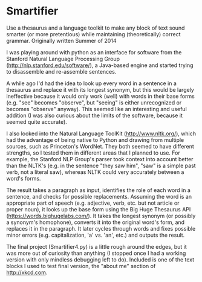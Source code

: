 # Smartifier
Use a thesaurus and a language toolkit to make any block of text sound smarter (or more pretentious) while maintaining (theoretically) correct grammar.
Originally written Summer of 2014


I was playing around with python as an interface for software from the Stanford Natural Language Processing Group (http://nlp.stanford.edu/software/), a Java-based engine and started trying to disassemble and re-assemble sentences. 

A while ago I'd had the idea to look up every word in a sentence in a thesaurus and replace it with its longest synonym, but this would be largely ineffective because it would only work (well) with words in their base forms (e.g. "see" becomes "observe", but "seeing" is either unrecognized or becomes "observe" anyway). This seemed like an interesting and useful addition (I was also curious about the limits of the software, because it seemed quite accurate). 

I also looked into the Natural Language ToolKit (http://www.nltk.org/), which had the advantage of being native to Python and drawing from multiple sources, such as Princeton's WordNet. They both seemed to have different strengths, so I tested them in different areas that I planned to use. For example, the Stanford NLP Group's parser took context into account better than the NLTK's (e.g. in the sentence "they saw him", "saw" is a simple past verb, not a literal saw), whereas NLTK could very accurately between a word's forms.

The result takes a paragraph as input, identifies the role of each word in a sentence, and checks for possible replacements. Assuming the word is an appropriate part of speech (e.g. adjective, verb, etc. but not article or proper noun), it looks up the base form using the Big Huge Thesaurus API (https://words.bighugelabs.com/). It takes the longest synonym (or possibly a synonym's homophone), converts it into the original word's form, and replaces it in the paragraph. It later cycles through words and fixes possible minor errors (e.g. capitalization, 'a' vs. 'an', etc.) and outputs the result. 

The final project (Smartifier4.py) is a little rough around the edges, but it was more out of curiosity than anything (I stopped once I had a working version with only mindless debugging left to do). Included is one of the text blocks I used to test final version, the "about me" section of http://xkcd.com.